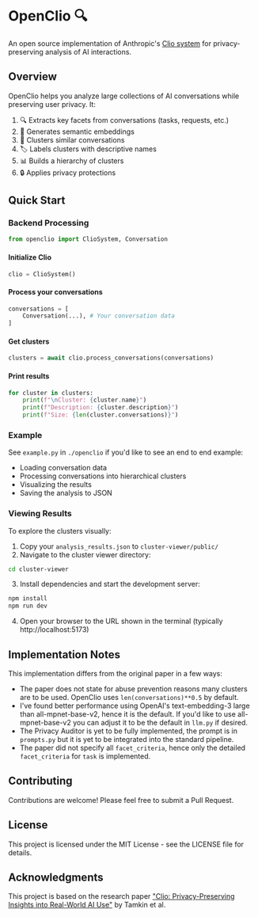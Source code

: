 # OpenClio 🔍

An open source implementation of Anthropic's [Clio system](https://arxiv.org/abs/2412.13678) for privacy-preserving analysis of AI interactions.


## Overview

OpenClio helps you analyze large collections of AI conversations while preserving user privacy. It:

1. 🔍 Extracts key facets from conversations (tasks, requests, etc.)
2. 🧮 Generates semantic embeddings
3. 🎯 Clusters similar conversations
4. 🏷️ Labels clusters with descriptive names
5. 📊 Builds a hierarchy of clusters
6. 🔒 Applies privacy protections

## Quick Start

### Backend Processing
```python
from openclio import ClioSystem, Conversation
```

#### Initialize Clio
```python
clio = ClioSystem()
```

#### Process your conversations
```python
conversations = [
    Conversation(...), # Your conversation data
]
```

#### Get clusters
```python
clusters = await clio.process_conversations(conversations)
```

#### Print results
```python
for cluster in clusters:
    print(f"\nCluster: {cluster.name}")
    print(f"Description: {cluster.description}")
    print(f"Size: {len(cluster.conversations)}")
```

### Example
See `example.py` in `./openclio` if you'd like to see an end to end example:
- Loading conversation data
- Processing conversations into hierarchical clusters
- Visualizing the results
- Saving the analysis to JSON

### Viewing Results
To explore the clusters visually:

1. Copy your `analysis_results.json` to `cluster-viewer/public/`
2. Navigate to the cluster viewer directory:
```bash
cd cluster-viewer
```
3. Install dependencies and start the development server:
```bash
npm install
npm run dev
```
4. Open your browser to the URL shown in the terminal (typically http://localhost:5173)

## Implementation Notes

This implementation differs from the original paper in a few ways:

- The paper does not state for abuse prevention reasons many clusters are to be used. OpenClio uses `len(conversations)**0.5` by default.
- I've found better performance using OpenAI's text-embedding-3 large than all-mpnet-base-v2, hence it is the default. If you'd like to use all-mpnet-base-v2 you can adjust it to be the default in `llm.py` if desired.
- The Privacy Auditor is yet to be fully implemented, the prompt is in `prompts.py` but it is yet to be integrated into the standard pipeline.
- The paper did not specify all `facet_criteria`, hence only the detailed `facet_criteria` for `task` is implemented.

## Contributing

Contributions are welcome! Please feel free to submit a Pull Request.

## License

This project is licensed under the MIT License - see the LICENSE file for details.

## Acknowledgments

This project is based on the research paper ["Clio: Privacy-Preserving Insights into Real-World AI Use"](https://arxiv.org/abs/2412.13678) by Tamkin et al.